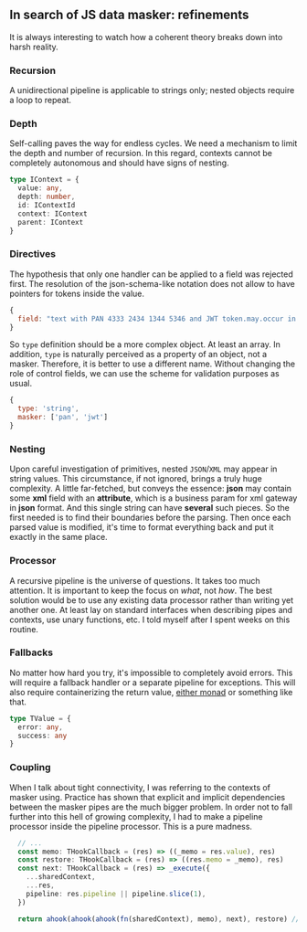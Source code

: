 ## In search of JS data masker: refinements

It is always interesting to watch how a coherent theory breaks down into harsh reality.

### Recursion
A unidirectional pipeline is applicable to strings only; nested objects require a loop to repeat.

### Depth
Self-calling paves the way for endless cycles. We need a mechanism to limit the depth and number of recursion.
In this regard, contexts cannot be completely autonomous and should have signs of nesting.
```typescript
type IContext = {
  value: any,
  depth: number,
  id: IContextId
  context: IContext
  parent: IContext
}
```

### Directives
The hypothesis that only one handler can be applied to a field was rejected first.
The resolution of the json-schema-like notation does not allow to have pointers for tokens inside the value.
```javascript
{
  field: "text with PAN 4333 2434 1344 5346 and JWT token.may.occur in simultaneously"
}
```
So `type` definition should be a more complex object. At least an array.
In addition, `type` is naturally perceived as a property of an object, not a masker. Therefore, it is better to use a different name.
Without changing the role of control fields, we can use the scheme for validation purposes as usual.
```javascript
{
  type: 'string',
  masker: ['pan', 'jwt']
}
```

### Nesting 
Upon careful investigation of primitives, nested `JSON`/`XML` may appear in string values. This circumstance, if not ignored, brings a truly huge complexity. A little far-fetched, but conveys the essence: **json** may contain some **xml** field with an **attribute**, which is a business param for xml gateway in **json** format. 
And this single string can have **several** such pieces. So the first needed is to find their boundaries before the parsing. Then once each parsed value is modified, it's time to format everything back and put it exactly in the same place.

### Processor
A recursive pipeline is the universe of questions. It takes too much attention. It is important to keep the focus on _what_, not _how_.
The best solution would be to use any existing data processor rather than writing yet another one. At least lay on standard interfaces when describing pipes and contexts, use unary functions, etc.
I told myself after I spent weeks on this routine.

### Fallbacks
No matter how hard you try, it's impossible to completely avoid errors. This will require a fallback handler or a separate pipeline for exceptions.
This will also require containerizing the return value, [either monad](https://blog.logrocket.com/elegant-error-handling-with-the-javascript-either-monad-76c7ae4924a1/) or something like that.
```typescript
type TValue = {
  error: any,
  success: any
}
```

### Coupling
When I talk about tight connectivity, I was referring to the contexts of masker using. Practice has shown that explicit and implicit dependencies between the masker pipes are the much bigger problem.
In order not to fall further into this hell of growing complexity, I had to make a pipeline processor inside the pipeline processor. This is a pure madness.
```typescript
  // ...
  const memo: THookCallback = (res) => ((_memo = res.value), res)
  const restore: THookCallback = (res) => ((res.memo = _memo), res)
  const next: THookCallback = (res) => _execute({
    ...sharedContext,
    ...res,
    pipeline: res.pipeline || pipeline.slice(1),
  })

  return ahook(ahook(ahook(fn(sharedContext), memo), next), restore) // Pipeline inside pipeline executor.
```